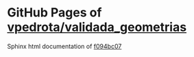 GitHub Pages of [vpedrota/validada_geometrias](https://github.com/vpedrota/validada_geometrias.git)
===
Sphinx html documentation of [f094bc07](https://github.com/vpedrota/validada_geometrias/tree/f094bc074b187d7f69a391e80bbffcfca2694243)
